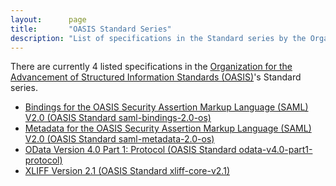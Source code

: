 ```yaml
---
layout:      page
title:       "OASIS Standard Series"
description: "List of specifications in the Standard series by the Organization for the Advancement of Structured Information Standards (OASIS)"
---
```


There are currently 4 listed specifications in the [Organization for the Advancement of Structured Information Standards (OASIS)](..)'s Standard series.

  * [Bindings for the OASIS Security Assertion Markup Language (SAML) V2.0 (OASIS Standard saml-bindings-2.0-os)](saml-bindings-2.0-os)
  * [Metadata for the OASIS Security Assertion Markup Language (SAML) V2.0 (OASIS Standard saml-metadata-2.0-os)](saml-metadata-2.0-os)
  * [OData Version 4.0 Part 1: Protocol (OASIS Standard odata-v4.0-part1-protocol)](odata-v4.0-part1-protocol)
  * [XLIFF Version 2.1 (OASIS Standard xliff-core-v2.1)](xliff-core-v2.1)
